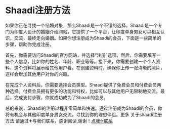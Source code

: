 # Shaadi注册方法

如果你正在寻找一个结婚对象，那么Shaadi是一个不错的选择。Shaadi是一个专门为印度人设计的婚姻介绍网站，它提供了一个平台，让印度单身男女可以相互认识，交流，最终走向婚姻。如果你想注册成为Shaadi的会员，下面是一些简单的步骤，帮助你完成注册。

首先，你需要访问Shaadi的官方网站，并选择“注册”选项。然后，你需要填写一些个人信息，比如你的姓名、年龄、职业等等。接下来，你需要创建一个个人资料，这个资料将展示给其他用户看。在创建资料时，确保你上传一张清晰的照片，这样会增加其他用户对你的兴趣。

在完成个人资料后，你需要选择会员类型。Shaadi提供了免费会员和付费会员两种选择。付费会员拥有更多的功能和特权，比如可以与其他用户无限制地交流。最后，完成支付步骤，你就成功成为了Shaadi的会员。

总的来说，Shaadi的注册过程非常简单和快速。通过注册成为Shaadi的会员，你将有机会与其他印度单身男女交流，寻找到你的理想伴侣。更多 关于shaadi注册方法 请通过✈与我们联系，感谢阅读,谢谢！[点我✈联系](https://www.k02.cc)